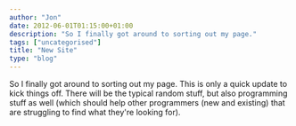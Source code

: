 ```yaml
---
author: "Jon"
date: 2012-06-01T01:15:00+01:00
description: "So I finally got around to sorting out my page."
tags: ["uncategorised"]
title: "New Site"
type: "blog"
---
```


So I finally got around to sorting out my page. This is only a quick update to kick things off. There will be the typical random stuff, but also programming stuff as well (which should help other programmers (new and existing) that are struggling to find what they're looking for).